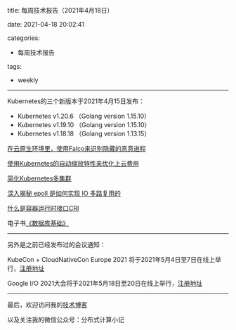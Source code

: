 title: 每周技术报告（2021年4月18日）

date: 2021-04-18 20:02:41

categories:
- 每周技术报告

tags:
- weekly

---

Kubernetes的三个新版本于2021年4月15日发布：
* Kubernetes v1.20.6 （Golang version 1.15.10）
* Kubernetes v1.19.10 （Golang version 1.15.10）
* Kubernetes v1.18.18 （Golang version 1.13.15）

<!--more-->

[在云原生环境里，使用Falco来识别隐藏的恶意进程](https://sysdig.com/blog/unveil-processes-falco-cloud/)


[使用Kubernetes的自动缩放特性来优化上云费用](https://cast.ai/blog/guide-to-kubernetes-autoscaling-for-cloud-cost-optimization)


[简化Kubernetes多集群](https://www.cncf.io/blog/2021/04/12/simplifying-multi-clusters-in-kubernetes/)


[深入揭秘 epoll 是如何实现 IO 多路复用的](https://zhuanlan.zhihu.com/p/361750240)


[什么是容器运行时接口CRI](https://github.com/kubernetes/community/blob/master/contributors/devel/sig-node/container-runtime-interface.md)


电子书[《数据库基础》](http://webdam.inria.fr/Alice/)

---
另外是之前已经发布过的会议通知：

KubeCon + CloudNativeCon Europe 2021 将于2021年5月4日至7日在线上举行，[注册地址](https://events.linuxfoundation.org/kubecon-cloudnativecon-europe/register)

Google I/O 2021大会将于2021年5月18日至20日在线上举行，[注册地址](https://events.google.com/io/)


---

最后，欢迎访问我的[技术博客](https://yuhuixa.com/)

以及关注我的微信公众号：分布式计算小记



